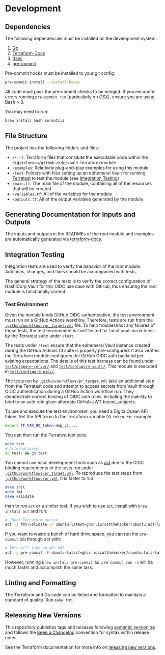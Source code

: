 # Development

## Dependencies

The following dependencies must be installed on the development system:

1. [Go](https://go.dev)
1. [Terraform-Docs](https://github.com/terraform-docs/terraform-docs)
2. [tfsec](https://aquasecurity.github.io/tfsec)
3. [pre-commit](https://pre-commit.com/#install)

Pre-commit hooks must be installed to your git config:

```bash
pre-commit install --install-hooks
```

All code must pass the pre-commit checks to be merged.
If you encounter errors running `pre-commit run` (particularly on OSX), ensure you are using Bash > 3.

You may need to run:

```bash
brew install bash coreutils
```

## File Structure

The project has the following folders and files:

- `/*.tf`: Terraform files that consitute the executable code within the `digitalocean/github-oidc/vault` Terraform module
- `/examples`: Relatively plug-and-play examples for using this module
- `/test`: Folders with files setting up an ephemeral Vault for running [Terratest](https://terratest.gruntwork.io) to test the module (see [Integration Testing](#integration-testing))
- `/main.tf`: The main file of the module, containing all of the resources that will be created
- `/variables.tf`: All of the variables for the module
- `/outputs.tf`: All of the output variables generated by the module

## Generating Documentation for Inputs and Outputs

The inputs and outputs in the READMEs of the root module and examples are automatically generated via [terraform-docs](https://terraform-docs.io).

## Integration Testing

Integration tests are used to verify the behavior of the root module.
Additions, changes, and fixes should be accompanied with tests.

The general strategy of the tests is to verify the correct configuration of HashiCorp Vault for this OIDC use case with GitHub, thus ensuring the root module is functionally correct.

### Test Environment

Given the module binds GitHub OIDC authentication, the test environment must run on a GitHub Actions workflow.
Therefore, tests are run from the [`.github/workflows/pr_target.yml`](.github/workflows/pr_target.yml) file.
To help troubleshoot any failures of those tests, the test environment is itself tested for functional correctness by the Terratest suite under `/test`.

The tests under `/test` ensure that the ephemeral Vault instance created during the GitHub Actions CI suite is properly pre-configured.
It also verifies the Terraform module configures the GitHub OIDC auth backend per existing expectations.
The details of this test harness can be found under [`test/prepare-server/`](test/prepare-server/) and [`test/configure-vault/`](test/configure-vault/). This module is executed in [`test/configure-oidc/`](test/configure-oidc/).

The tests run by [`.github/workflows/pr_target.yml`](.github/workflows/pr_target.yml) take an additional step from the Terratest code and attempt to access secrets from Vault through OIDC authentication during a GitHub Action workflow run.
They demonstrate correct binding of OIDC auth roles, including the inability to bind to an auth role given alternate GitHub JWT bound_subjects.

To use and execute the test environment, you need a DigitalOcean API token.
Set the API token to the Terraform variable `DO_token`.
For example:

```bash
export TF_VAR_DO_token=dop_v1_...
```

You can then run the Terratest test suite.

```bash
make test
# Alternatively
cd test/ && go test
```

You cannot use local development tools such as [act](https://github.com/nektos/act) due to the OIDC binding requirements of the tests run under [`.github/workflows/pr_target.yml`](.github/workflows/pr_target.yml).
To reproduce the test steps from [`.github/workflows/pr.yml`](.github/workflows/pr.yml), it is faster to run:

```bash
make init
make fmt
make validate
```

than to run `act` or a similar tool.
If you wish to use `act`, install with `brew install act` and run:

```bash
# Check Terraform syntax
act -j fmt-validate -P ubuntu-latest=ghcr.io/catthehacker/ubuntu:act-latest
```

If you want to waste a bunch of hard drive space, you can run the `pre-commit` job through act with:

```bash
# This will take up 40+ GB!
act -j pre-commit -P ubuntu-latest=ghcr.io/catthehacker/ubuntu:full-latest
```

However, running `brew install pre-commit && pre-commit run -a` will be much faster and accomplish the same task.

## Linting and Formatting

The Terraform and Go code can be linted and formatted to maintain a standard of quality. Run `make fmt`.

## Releasing New Versions

This repository publishes tags and releases following [semantic versioning](https://semver.org) and follows the [Keep a Changelog](https://keepachangelog.com/en/1.0.0/) convention for syntax within release notes.

See the Terraform documentation for more info on [releasing new versions](https://www.terraform.io/registry/modules/publish#releasing-new-versions).

